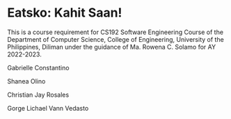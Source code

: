 # Eatsko: Kahit Saan!

This is a course requirement for CS192 Software Engineering Course of the Department of Computer Science, College of Engineering, University of the Philippines, Diliman under the guidance of Ma. Rowena C. Solamo for AY 2022-2023.


Gabrielle Constantino


Shanea Olino


Christian Jay Rosales


Gorge Lichael Vann Vedasto
